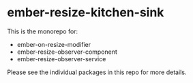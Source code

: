 # ember-resize-kitchen-sink

This is the monorepo for:

- ember-on-resize-modifier
- ember-resize-observer-component
- ember-resize-observer-service

Please see the individual packages in this repo for more details.
